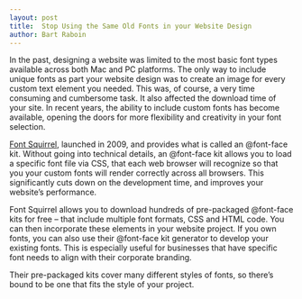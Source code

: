 ```yaml
---
layout: post
title:  Stop Using the Same Old Fonts in your Website Design
author: Bart Raboin
---
```


In the past, designing a website was limited to the most basic font types available across both Mac and PC platforms. The only way to include unique fonts as part your website design was to create an image for every custom text element you needed. This was, of course, a very time consuming and cumbersome task. It also affected the download time of your site. In recent years, the ability to include custom fonts has become available, opening the doors for more flexibility and creativity in your font selection.

[Font Squirrel](http://www.fontsquirrel.com/), launched in 2009, and provides what is called an @font-face kit. Without going into technical details, an @font-face kit allows you to load a specific font file via CSS, that each web browser will recognize so that you your custom fonts will render correctly across all browsers. This significantly cuts down on the development time, and improves your website’s performance.

Font Squirrel allows you to download hundreds of pre-packaged @font-face kits for free – that include multiple font formats, CSS and HTML code. You can then incorporate these elements in your website project. If you own fonts, you can also use their @font-face kit generator to develop your existing fonts. This is especially useful for businesses that have specific font needs to align with their corporate branding.

Their pre-packaged kits cover many different styles of fonts, so there’s bound to be one that fits the style of your project.
